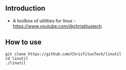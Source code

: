 ## Introduction
+ A toolbox of utilities for linux - https://www.youtube.com/@christitustech
## How to use
```
git clone https://github.com/ChrisTitusTech/linutil
cd linutil
./linutil
```
